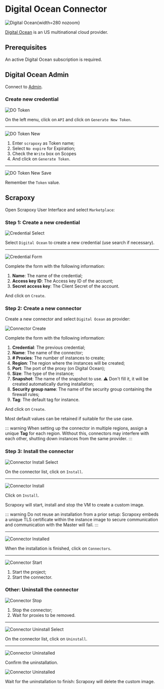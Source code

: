 # Digital Ocean Connector

![Digital Ocean](/assets/images/digitalocean.svg){width=280 nozoom}

[Digital Ocean](/l/digitalocean) is an US multinational cloud provider.


## Prerequisites

An active Digital Ocean subscription is required.


## Digital Ocean Admin

Connect to [Admin](/l/digitalocean-admin).


### Create new credential

![DO Token](do_token.png)

On the left menu, click on `API` and click on `Generate New Token`.

---

![DO Token New](do_token_new.png)

1. Enter `scrapoxy` as Token name;
2. Select `No expire` for Expiration;
3. Check the `Write` box on Scopes
4. And click on `Generate Token`.

---

![DO Token New Save](do_token_new_save.png)

Remember the `Token` value.


## Scrapoxy

Open Scrapoxy User Interface and select `Marketplace`:


### Step 1: Create a new credential

![Credential Select](spx_credential_select.png)

Select `Digital Ocean` to create a new credential (use search if necessary).

---

![Credential Form](spx_credential_create.png)

Complete the form with the following information:
1. **Name**: The name of the credential;
2. **Access key ID**: The Access key ID of the account;
3. **Secret access key**: The Client Secret of the account.

And click on `Create`.


### Step 2: Create a new connector

Create a new connector and select `Digital Ocean` as provider:

![Connector Create](spx_connector_create.png)

Complete the form with the following information:
1. **Credential**: The previous credential;
2. **Name**: The name of the connector;
3. **# Proxies**: The number of instances to create;
4. **Region**: The region where the instances will be created;
5. **Port**: The port of the proxy (on Digital Ocean);
6. **Size**: The type of the instance;
7. **Snapshot**: The name of the snapshot to use. ⚠️ Don't fill it, it will be created automatically during installation;
8. **Security group name**: The name of the security group containing the firewall rules;
9. **Tag**: The default tag for instance.

And click on `Create`.

Most default values can be retained if suitable for the use case.

::: warning
When setting up the connector in multiple regions, assign a unique **Tag** for each region.
Without this, connectors may interfere with each other, shutting down instances from the same provider.
:::


### Step 3: Install the connector

![Connector Install Select](spx_connector_install_select.png)

On the connector list, click on `Install`.

---

![Connector Install](spx_connector_install.png)

Click on `Install`.

Scrapoxy will start, install and stop the VM to create a custom image.

::: warning
Do not reuse an installation from a prior setup:
Scrapoxy embeds a unique TLS certificate within the instance image to secure communication and communication with the Master will fail.
:::

---

![Connector Installed](spx_connector_installed.png)

When the installation is finished, click on `Connectors`.

---

![Connector Start](spx_connector_start.png)

1. Start the project;
2. Start the connector.


### Other: Uninstall the connector

![Connector Stop](spx_connector_stop.png)

1. Stop the connector;
2. Wait for proxies to be removed.

---

![Connector Uninstall Select](spx_connector_uninstall_select.png)

On the connector list, click on `Uninstall`.

---

![Connector Uninstalled](spx_connector_uninstall_confirm.png)

Confirm the uninstallation.

![Connector Uninstalled](spx_connector_uninstalled.png)

Wait for the uninstallation to finish: Scrapoxy will delete the custom image.
